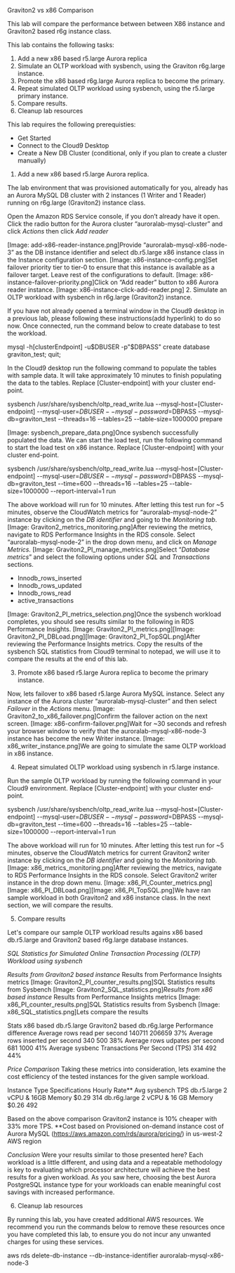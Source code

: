 Graviton2 vs x86 Comparison

This lab will compare the performance between between X86 instance and Graviton2 based r6g instance class.

This lab contains the following tasks:


1. Add a new x86 based r5.large Aurora replica
2. Simulate an OLTP workload with sysbench, using the Graviton r6g.large instance.
3. Promote the x86 based r6g.large Aurora replica to become the primary.
4. Repeat simulated OLTP workload using sysbench, using the r5.large primary instance.
5. Compare results.
6. Cleanup lab resources

This lab requires the following prerequisties:

* Get Started
* Connect to the Cloud9 Desktop
* Create a New DB Cluster (conditional, only if you plan to create a cluster manually)

1. Add a new x86 based r5.large Aurora replica.

The lab environment that was provisioned automatically for you, already has an Aurora MySQL DB cluster with 2 instances (1 Writer and 1 Reader) running on r6g.large (Graviton2) instance class.

Open the Amazon RDS Service console, if you don’t already have it open. Click the radio button for the Aurora cluster “auroralab-mysql-cluster” and click *Actions* then click *Add reader*

[Image: add-x86-reader-instance.png]Provide “auroralab-mysql-x86-node-3” as the DB instance identifier and select db.r5.large x86 instance class in the Instance configuration section.
[Image: x86-instance-config.png]Set failover priority tier to tier-0 to ensure that this instance is available as a failover target. Leave rest of the configurations to default.
[Image: x86-instance-failover-priority.png]Click on “Add reader” button to x86 Aurora reader instance.
[Image: x86-instance-click-add-reader.png]
2. Simulate an OLTP workload with sysbench in r6g.large (Graviton2) instance.

If you have not already opened a terminal window in the Cloud9 desktop in a previous lab, please following these instructions(add hyperlink) to do so now. Once connected, run the command below to create database to test the workload.


mysql -h[clusterEndpoint] -u$DBUSER -p"$DBPASS"
create database graviton_test;
quit;

In the Cloud9 desktop run the following command to populate the tables with sample data. It will take approximately 10 minutes to finish populating the data to the tables. Replace [Cluster-endpoint] with your cluster end-point.

sysbench /usr/share/sysbench/oltp_read_write.lua --mysql-host=[Cluster-endpoint] --mysql-user=$DBUSER --mysql-password=$DBPASS --mysql-db=graviton_test --threads=16 --tables=25 --table-size=1000000 prepare

[Image: sysbench_prepare_data.png]Once sysbench successfully populated the data. We can start the load test, run the following command to start the load test on x86  instance. Replace [Cluster-endpoint] with your cluster end-point.

sysbench /usr/share/sysbench/oltp_read_write.lua --mysql-host=[Cluster-endpoint] --mysql-user=$DBUSER --mysql-password=$DBPASS --mysql-db=graviton_test --time=600 --threads=16 --tables=25 --table-size=1000000 --report-interval=1 run

The above workload will run for 10 minutes. After letting this test run for ~5 minutes, observe the CloudWatch metrics for “auroralab-mysql-node-2” instance by clicking on the *DB identifier* and going to the *Monitoring tab*.
[Image: Graviton2_metrics_monitoring.png]After reviewing the metrics, navigate to RDS Performance Insights in the RDS console. Select “auroralab-mysql-node-2” in the drop down menu, and click on *Manage Metrics.*
[Image: Graviton2_PI_manage_metrics.png]Select “*Database metrics*” and select the following options under *SQL* and *Transactions* sections.

* Innodb_rows_inserted
* Innodb_rows_updated
* Innodb_rows_read
* active_transactions

[Image: Graviton2_PI_metrics_selection.png]Once the sysbench workload completes, you should see results similar to the following in RDS Performance Insights.
[Image: Graviton2_PI_metrics.png][Image: Graviton2_PI_DBLoad.png][Image: Graviton2_PI_TopSQL.png]After reviewing the Performance Insights metrics. Copy the results of the sysbench SQL statistics from Cloud9 terminal to notepad, we will use it to compare the results at the end of this lab.

3. Promote x86 based r5.large Aurora replica to become the primary instance.

Now, lets failover to x86 based r5.large Aurora MySQL instance. Select any instance of the Aurora cluster “auroralab-mysql-cluster” and then select *Failover* in the *Actions* menu.
[Image: Graviton2_to_x86_failover.png]Confirm the failover action on the next screen.
[Image: x86-confirm-failover.png]Wait for ~30 seconds and refresh your browser window to verify that the auroralab-mysql-x86-node-3 instance has become the new Writer instance.
[Image: x86_writer_instance.png]We are going to simulate the same OLTP workload in x86 instance.

4. Repeat simulated OLTP workload using sysbench in r5.large instance.

Run the sample OLTP workload by running the following command in your Cloud9 environment. Replace [Cluster-endpoint] with your cluster end-point.

sysbench /usr/share/sysbench/oltp_read_write.lua --mysql-host=[Cluster-endpoint] --mysql-user=$DBUSER --mysql-password=$DBPASS --mysql-db=graviton_test --time=600 --threads=16 --tables=25 --table-size=1000000 --report-interval=1 run

The above workload will run for 10 minutes. After letting this test run for ~5 minutes, observe the CloudWatch metrics for current Graviton2 writer instance by clicking on the *DB identifier* and going to the *Monitoring tab*.
[Image: x86_metrics_monitoring.png]After reviewing the metrics, navigate to RDS Performance Insights in the RDS console. Select Graviton2 writer instance in the drop down menu.
[Image: x86_PI_Counter_metrics.png][Image: x86_PI_DBLoad.png][Image: x86_PI_TopSQL.png]We have ran sample workload in both Graviton2 and x86 instance class. In the next section, we will compare the results.

5. Compare results

Let's compare our sample OLTP workload results agains x86 based db.r5.large and Graviton2 based r6g.large database instances.

*SQL Statistics for Simulated Online Transaction Processing (OLTP) Workload using sysbench*

*Results from Graviton2 based instance*
Results from Performance Insights metrics
[Image: Graviton2_PI_counter_results.png]SQL Statistics results from Sysbench
[Image: Graviton2_SQL_statistics.png]*Results from x86 based instance*
Results from Performance Insights metrics
[Image: x86_PI_counter_results.png]SQL Statistics results from Sysbench
[Image: x86_SQL_statistics.png]Lets compare the results

Stats	x86 based db.r5.large	Graviton2 based db.r6g.large	Performance difference
Average rows read per second	140711	206659	37%
Average rows inserted per second	340	500	38%
Average rows udpates per second	681	1000	41%
Average sysbenc Transactions Per Second (TPS)	314	492	44%

*Price Comparison*
Taking these metrics into consideration, lets examine the cost efficiency of the tested instances for the given sample workload.


Instance Type	Specifications	Hourly Rate**	Avg sysbench TPS
db.r5.large	2 vCPU & 16GB Memory	$0.29	314
db.r6g.large	2 vCPU & 16 GB Memory	$0.26	492

Based on the above comparison Graviton2 instance is 10% cheaper with 33% more TPS.
**Cost based on Provisioned on-demand instance cost of Aurora MySQL (https://aws.amazon.com/rds/aurora/pricing/) in us-west-2 AWS region

*Conclusion*
Were your results similar to those presented here?
Each workload is a little different, and using data and a repeatable methodology is key to evaluating which processor architecture will achieve the best results for a given workload. As you saw here, choosing the best Aurora PostgreSQL instance type for your workloads can enable meaningful cost savings with increased performance.


6. Cleanup lab resources

By running this lab, you have created additional AWS resources. We recommend you run the commands below to remove these resources once you have completed this lab, to ensure you do not incur any unwanted charges for using these services.

aws rds delete-db-instance --db-instance-identifier auroralab-mysql-x86-node-3
